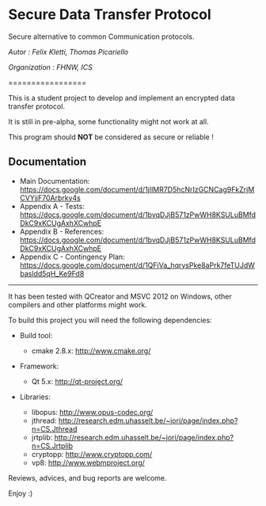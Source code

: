 Secure Data Transfer Protocol
================

Secure alternative to common Communication protocols.

*Autor : Felix Kletti, Thomas Picariello*

*Organization : FHNW, ICS*

=================

This is a student project to develop and implement an encrypted data transfer protocol.

It is still in pre-alpha, some functionality might not work at all.

This program should **NOT** be considered as secure or reliable !

Documentation
---

- Main Documentation: https://docs.google.com/document/d/1jIlMR7D5hcNrIzGCNCag9FkZrjMCVYjjF70Arbrky4s
- Appendix A - Tests: https://docs.google.com/document/d/1bvqDJjB571zPwWH8KSULuBMfdDkC9xKCUgAxhXCwhpE
- Appendix B - References: https://docs.google.com/document/d/1bvqDJjB571zPwWH8KSULuBMfdDkC9xKCUgAxhXCwhpE
- Appendix C - Contingency Plan: https://docs.google.com/document/d/1QFjVa_hqrysPke8aPrk7feTUJdWbasldd5qH_Ke9Fd8

---

It has been tested with QCreator and MSVC 2012 on Windows,
other compilers and other platforms might work.

To build this project you will need the following dependencies:

 - Build tool:
	 - cmake 2.8.x: http://www.cmake.org/

 - Framework:
	 - Qt 5.x: http://qt-project.org/
 
 - Libraries:
	 - libopus: http://www.opus-codec.org/
	 - jthread: http://research.edm.uhasselt.be/~jori/page/index.php?n=CS.Jthread
	 - jrtplib: http://research.edm.uhasselt.be/~jori/page/index.php?n=CS.Jrtplib
	 - cryptopp: http://www.cryptopp.com/
	 - vp8: http://www.webmproject.org/

Reviews, advices, and bug reports are welcome.

Enjoy :)
